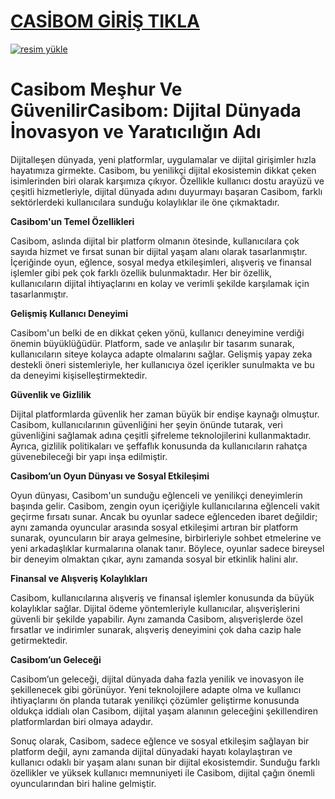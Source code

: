 # <a href="https://l24.im/bpu28D">CASİBOM GİRİŞ TIKLA</a>

<a href="https://l24.im/bpu28D"><img src="https://resmim.net/cdn/2024/10/07/mQocaj.png" alt="resim yükle" border="0" /></a>

# Casibom Meşhur Ve Güvenilir**Casibom: Dijital Dünyada İnovasyon ve Yaratıcılığın Adı**

Dijitalleşen dünyada, yeni platformlar, uygulamalar ve dijital girişimler hızla hayatımıza girmekte. Casibom, bu yenilikçi dijital ekosistemin dikkat çeken isimlerinden biri olarak karşımıza çıkıyor. Özellikle kullanıcı dostu arayüzü ve çeşitli hizmetleriyle, dijital dünyada adını duyurmayı başaran Casibom, farklı sektörlerdeki kullanıcılara sunduğu kolaylıklar ile öne çıkmaktadır.

**Casibom'un Temel Özellikleri**

Casibom, aslında dijital bir platform olmanın ötesinde, kullanıcılara çok sayıda hizmet ve fırsat sunan bir dijital yaşam alanı olarak tasarlanmıştır. İçeriğinde oyun, eğlence, sosyal medya etkileşimleri, alışveriş ve finansal işlemler gibi pek çok farklı özellik bulunmaktadır. Her bir özellik, kullanıcıların dijital ihtiyaçlarını en kolay ve verimli şekilde karşılamak için tasarlanmıştır.

**Gelişmiş Kullanıcı Deneyimi**

Casibom'un belki de en dikkat çeken yönü, kullanıcı deneyimine verdiği önemin büyüklüğüdür. Platform, sade ve anlaşılır bir tasarım sunarak, kullanıcıların siteye kolayca adapte olmalarını sağlar. Gelişmiş yapay zeka destekli öneri sistemleriyle, her kullanıcıya özel içerikler sunulmakta ve bu da deneyimi kişiselleştirmektedir.

**Güvenlik ve Gizlilik**

Dijital platformlarda güvenlik her zaman büyük bir endişe kaynağı olmuştur. Casibom, kullanıcılarının güvenliğini her şeyin önünde tutarak, veri güvenliğini sağlamak adına çeşitli şifreleme teknolojilerini kullanmaktadır. Ayrıca, gizlilik politikaları ve şeffaflık konusunda da kullanıcıların rahatça güvenebileceği bir yapı inşa edilmiştir.

**Casibom’un Oyun Dünyası ve Sosyal Etkileşimi**

Oyun dünyası, Casibom'un sunduğu eğlenceli ve yenilikçi deneyimlerin başında gelir. Casibom, zengin oyun içeriğiyle kullanıcılarına eğlenceli vakit geçirme fırsatı sunar. Ancak bu oyunlar sadece eğlenceden ibaret değildir; aynı zamanda oyuncular arasında sosyal etkileşimi artıran bir platform sunarak, oyuncuların bir araya gelmesine, birbirleriyle sohbet etmelerine ve yeni arkadaşlıklar kurmalarına olanak tanır. Böylece, oyunlar sadece bireysel bir deneyim olmaktan çıkar, aynı zamanda sosyal bir etkinlik halini alır.

**Finansal ve Alışveriş Kolaylıkları**

Casibom, kullanıcılarına alışveriş ve finansal işlemler konusunda da büyük kolaylıklar sağlar. Dijital ödeme yöntemleriyle kullanıcılar, alışverişlerini güvenli bir şekilde yapabilir. Aynı zamanda Casibom, alışverişlerde özel fırsatlar ve indirimler sunarak, alışveriş deneyimini çok daha cazip hale getirmektedir.

**Casibom’un Geleceği**

Casibom’un geleceği, dijital dünyada daha fazla yenilik ve inovasyon ile şekillenecek gibi görünüyor. Yeni teknolojilere adapte olma ve kullanıcı ihtiyaçlarını ön planda tutarak yenilikçi çözümler geliştirme konusunda oldukça iddialı olan Casibom, dijital yaşam alanının geleceğini şekillendiren platformlardan biri olmaya adaydır.

Sonuç olarak, Casibom, sadece eğlence ve sosyal etkileşim sağlayan bir platform değil, aynı zamanda dijital dünyadaki hayatı kolaylaştıran ve kullanıcı odaklı bir yaşam alanı sunan bir dijital ekosistemdir. Sunduğu farklı özellikler ve yüksek kullanıcı memnuniyeti ile Casibom, dijital çağın önemli oyuncularından biri haline gelmiştir.

